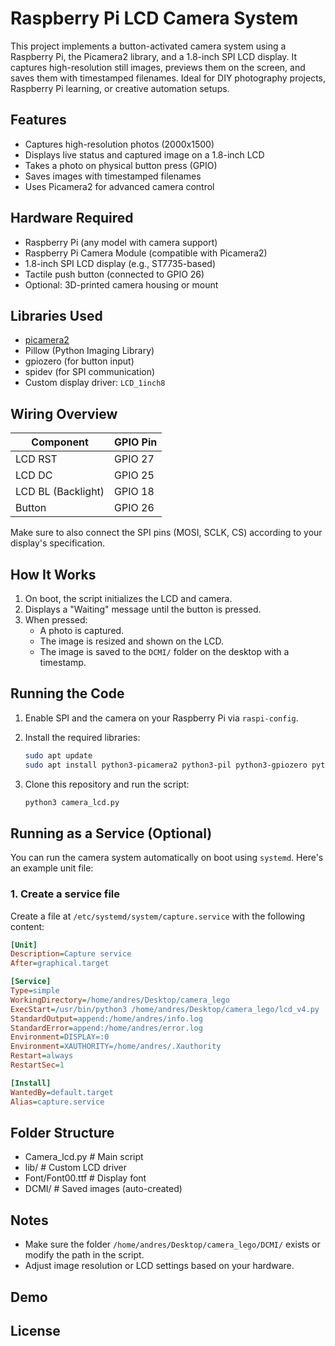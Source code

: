 # Raspberry Pi LCD Camera System

This project implements a button-activated camera system using a Raspberry Pi, the Picamera2 library, and a 1.8-inch SPI LCD display. It captures high-resolution still images, previews them on the screen, and saves them with timestamped filenames. Ideal for DIY photography projects, Raspberry Pi learning, or creative automation setups.

## Features

- Captures high-resolution photos (2000x1500)
- Displays live status and captured image on a 1.8-inch LCD
- Takes a photo on physical button press (GPIO)
- Saves images with timestamped filenames
- Uses Picamera2 for advanced camera control

## Hardware Required

- Raspberry Pi (any model with camera support)
- Raspberry Pi Camera Module (compatible with Picamera2)
- 1.8-inch SPI LCD display (e.g., ST7735-based)
- Tactile push button (connected to GPIO 26)
- Optional: 3D-printed camera housing or mount

## Libraries Used

- [picamera2](https://github.com/raspberrypi/picamera2)
- Pillow (Python Imaging Library)
- gpiozero (for button input)
- spidev (for SPI communication)
- Custom display driver: `LCD_1inch8`

## Wiring Overview

| Component           | GPIO Pin |
|--------------------|----------|
| LCD RST            | GPIO 27  |
| LCD DC             | GPIO 25  |
| LCD BL (Backlight) | GPIO 18  |
| Button             | GPIO 26  |

Make sure to also connect the SPI pins (MOSI, SCLK, CS) according to your display's specification.

## How It Works

1. On boot, the script initializes the LCD and camera.
2. Displays a "Waiting" message until the button is pressed.
3. When pressed:
    - A photo is captured.
    - The image is resized and shown on the LCD.
    - The image is saved to the `DCMI/` folder on the desktop with a timestamp.

## Running the Code

1. Enable SPI and the camera on your Raspberry Pi via `raspi-config`.
2. Install the required libraries:

    ```bash
    sudo apt update
    sudo apt install python3-picamera2 python3-pil python3-gpiozero python3-spidev
    ```

3. Clone this repository and run the script:

    ```bash
    python3 camera_lcd.py
    ```

## Running as a Service (Optional)

You can run the camera system automatically on boot using `systemd`. Here's an example unit file:

### 1. Create a service file

Create a file at `/etc/systemd/system/capture.service` with the following content:

```ini
[Unit]
Description=Capture service
After=graphical.target

[Service]
Type=simple
WorkingDirectory=/home/andres/Desktop/camera_lego
ExecStart=/usr/bin/python3 /home/andres/Desktop/camera_lego/lcd_v4.py
StandardOutput=append:/home/andres/info.log
StandardError=append:/home/andres/error.log
Environment=DISPLAY=:0
Environment=XAUTHORITY=/home/andres/.Xauthority
Restart=always
RestartSec=1

[Install]
WantedBy=default.target
Alias=capture.service

```

## Folder Structure
- Camera_lcd.py # Main script
- lib/ # Custom LCD driver
- Font/Font00.ttf # Display font
- DCMI/ # Saved images (auto-created)


## Notes

- Make sure the folder `/home/andres/Desktop/camera_lego/DCMI/` exists or modify the path in the script.
- Adjust image resolution or LCD settings based on your hardware.

## Demo



## License


